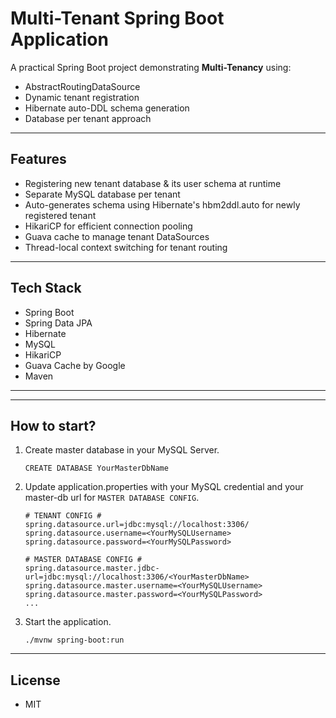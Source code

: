 #  Multi-Tenant Spring Boot Application

A practical Spring Boot project demonstrating **Multi-Tenancy** using:
- AbstractRoutingDataSource
- Dynamic tenant registration
- Hibernate auto-DDL schema generation
- Database per tenant approach

---

## Features

- Registering new tenant database & its user schema at runtime
- Separate MySQL database per tenant  
- Auto-generates schema using Hibernate's hbm2ddl.auto for newly registered tenant
- HikariCP for efficient connection pooling  
- Guava cache to manage tenant DataSources  
- Thread-local context switching for tenant routing

---
## Tech Stack
- Spring Boot
- Spring Data JPA
- Hibernate
- MySQL
- HikariCP
- Guava Cache by Google
- Maven
---

---
## How to start?
1. Create master database in your MySQL Server.
   ```mysql
   CREATE DATABASE YourMasterDbName
   ```
2. Update application.properties with your MySQL credential and your master-db url for `MASTER DATABASE CONFIG`.
   ```properties
   # TENANT CONFIG #
   spring.datasource.url=jdbc:mysql://localhost:3306/
   spring.datasource.username=<YourMySQLUsername>
   spring.datasource.password=<YourMySQLPassword>
   
   # MASTER DATABASE CONFIG #
   spring.datasource.master.jdbc-url=jdbc:mysql://localhost:3306/<YourMasterDbName>
   spring.datasource.master.username=<YourMySQLUsername>
   spring.datasource.master.password=<YourMySQLPassword>
   ... 
   ```
3. Start the application.
   ```shell
   ./mvnw spring-boot:run
   ```
---

## License
- MIT

